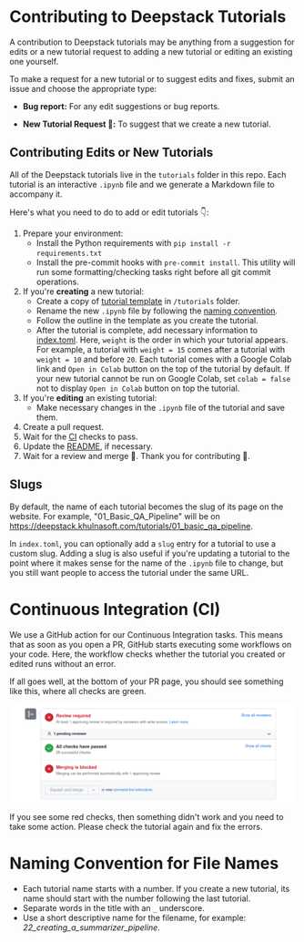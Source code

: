 # Contributing to Deepstack Tutorials

A contribution to Deepstack tutorials may be anything from a suggestion for edits or a new tutorial request to adding a new tutorial or editing an existing one yourself.

To make a request for a new tutorial or to suggest edits and fixes, submit an issue and choose the appropriate type:

- **Bug  report:** For any edit suggestions or bug reports.

- **New Tutorial Request 📓:** To suggest that we create a new tutorial.

## Contributing Edits or New Tutorials

All of the Deepstack tutorials live in the `tutorials` folder in this repo. Each tutorial is an interactive `.ipynb` file and we generate a Markdown file to accompany it.

Here's what you need to do to add or edit tutorials 👇:

1. Prepare your environment:
   - Install the Python requirements with `pip install -r requirements.txt`
   - Install the pre-commit hooks with `pre-commit install`. This utility will run some formatting/checking
   tasks right before all git commit operations.
2. If you're **creating** a new tutorial:
   - Create a copy of [tutorial template](/tutorials/template.ipynb) in `/tutorials` folder.
   - Rename the new `.ipynb` file by following the [naming convention](#naming-convention-for-file-names).
   - Follow the outline in the template as you create the tutorial.
   - After the tutorial is complete, add necessary information to [index.toml](/index.toml). Here, `weight` is the order in which your tutorial appears. For example, a tutorial with `weight = 15` comes after a tutorial with `weight = 10` and before `20`. Each tutorial comes with a Google Colab link and `Open in Colab` button on the top of the tutorial by default. If your new tutorial cannot be run on Google Colab, set `colab = false` not to display `Open in Colab` button on top the tutorial.
3. If you're **editing** an existing tutorial:
   - Make necessary changes in the `.ipynb` file of the tutorial and save them.
4. Create a pull request.
5. Wait for the [CI](#ci-continuous-integration) checks to pass.
6. Update the [README](./README.md), if necessary.
7. Wait for a review and merge 🎉. Thank you for contributing 💙.

## Slugs

By default, the name of each tutorial becomes the slug of its page on the website. For example, "01_Basic_QA_Pipeline" will be on https://deepstack.khulnasoft.com/tutorials/01_basic_qa_pipeline.

In `index.toml`,  you can optionally add a `slug` entry for a tutorial to use a custom slug. Adding a slug is also useful if you're updating a tutorial to the point where it makes sense for the name of the `.ipynb` file to change, but you still want people to access the tutorial under the same URL.

# Continuous Integration (CI)

We use a GitHub action for our Continuous Integration tasks. This means that as soon as you open a PR, GitHub starts executing some workflows on your code. Here, the workflow checks whether the tutorial you created or edited runs without an error.

If all goes well, at the bottom of your PR page, you should see something like this, where all checks are green.

![](https://raw.githubusercontent.com/khulnasoft/deepstack/main/docs/img/ci-success.png)

If you see some red checks, then something didn't work and you need to take some action. Please check the tutorial again and fix the errors.

# Naming Convention for File Names

- Each tutorial name starts with a number. If you create a new tutorial, its name should start with the number following the last tutorial. 
- Separate words in the title with an `_` underscore.
- Use a short descriptive name for the filename, for example: *22_creating_a_summarizer_pipeline*.
